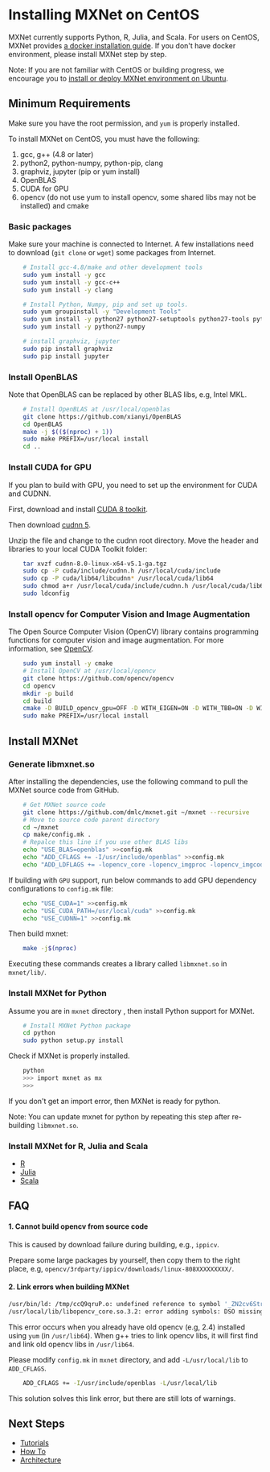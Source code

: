 # Installing MXNet on CentOS
MXNet currently supports Python, R, Julia, and Scala. For users on CentOS, MXNet provides [a docker installation guide](http://mxnet.io/get_started/docker_setup.html). If you don't have docker environment, please install MXNet step by step.

Note: If you are not familiar with CentOS or building progress, we encourage you to [install or deploy MXNet environment on Ubuntu](http://mxnet.io/get_started/ubuntu_setup.html). 

## Minimum Requirements
Make sure you have the root permission, and `yum` is properly installed.

To install MXNet on CentOS, you must have the following:

1. gcc, g++ (4.8 or later)
2. python2, python-numpy, python-pip, clang
3. graphviz, jupyter (pip or yum install)
4. OpenBLAS
5. CUDA for GPU
6. opencv (do not use yum to install opencv, some shared libs may not be installed) and cmake

### Basic packages
Make sure your machine is connected to Internet. A few installations need to download (`git clone` or `wget`) some packages from Internet.

```bash
	# Install gcc-4.8/make and other development tools
	sudo yum install -y gcc
	sudo yum install -y gcc-c++
	sudo yum install -y clang

	# Install Python, Numpy, pip and set up tools.
	sudo yum groupinstall -y "Development Tools"
	sudo yum install -y python27 python27-setuptools python27-tools python-pip
	sudo yum install -y python27-numpy 

	# install graphviz, jupyter
	sudo pip install graphviz
	sudo pip install jupyter
```
### Install OpenBLAS
Note that OpenBLAS can be replaced by other BLAS libs, e.g, Intel MKL.

```bash
	# Install OpenBLAS at /usr/local/openblas
	git clone https://github.com/xianyi/OpenBLAS
	cd OpenBLAS
	make -j $(($(nproc) + 1))
	sudo make PREFIX=/usr/local install
	cd ..
```
### Install CUDA for GPU
If you plan to build with GPU, you need to set up the environment for CUDA and CUDNN.

First, download and install [CUDA 8 toolkit](https://developer.nvidia.com/cuda-toolkit).

Then download [cudnn 5](https://developer.nvidia.com/cudnn).

Unzip the file and change to the cudnn root directory. Move the header and libraries to your local CUDA Toolkit folder:

```bash
    tar xvzf cudnn-8.0-linux-x64-v5.1-ga.tgz
    sudo cp -P cuda/include/cudnn.h /usr/local/cuda/include
    sudo cp -P cuda/lib64/libcudnn* /usr/local/cuda/lib64
    sudo chmod a+r /usr/local/cuda/include/cudnn.h /usr/local/cuda/lib64/libcudnn*
    sudo ldconfig
```
### Install opencv for Computer Vision and Image Augmentation
The Open Source Computer Vision (OpenCV) library contains programming functions for computer vision and image augmentation. For more information, see [OpenCV](https://en.wikipedia.org/wiki/OpenCV).

```bash
	sudo yum install -y cmake
	# Install OpenCV at /usr/local/opencv
	git clone https://github.com/opencv/opencv
	cd opencv
	mkdir -p build
	cd build
	cmake -D BUILD_opencv_gpu=OFF -D WITH_EIGEN=ON -D WITH_TBB=ON -D WITH_CUDA=OFF -D WITH_1394=OFF -D CMAKE_BUILD_TYPE=RELEASE -D CMAKE_INSTALL_PREFIX=/usr/local ..
	sudo make PREFIX=/usr/local install
```

## Install MXNet

### Generate libmxnet.so
After installing the dependencies, use the following command to pull the MXNet source code from GitHub.

```bash
    # Get MXNet source code
    git clone https://github.com/dmlc/mxnet.git ~/mxnet --recursive
    # Move to source code parent directory
    cd ~/mxnet
    cp make/config.mk .
    # Repalce this line if you use other BLAS libs
    echo "USE_BLAS=openblas" >>config.mk
    echo "ADD_CFLAGS += -I/usr/include/openblas" >>config.mk
    echo "ADD_LDFLAGS += -lopencv_core -lopencv_imgproc -lopencv_imgcodecs" >>config.mk
```

If building with ```GPU``` support, run below commands to add GPU dependency configurations to `config.mk` file:

```bash
    echo "USE_CUDA=1" >>config.mk
    echo "USE_CUDA_PATH=/usr/local/cuda" >>config.mk
    echo "USE_CUDNN=1" >>config.mk
```

Then build mxnet:

```bash
    make -j$(nproc)
```

Executing these commands creates a library called ```libmxnet.so``` in `mxnet/lib/`.

### Install MXNet for Python
Assume you are in `mxnet` directory , then install Python support for MXNet.

```bash
	# Install MXNet Python package
	cd python
	sudo python setup.py install
```

Check if MXNet is properly installed.

```bash
	python
	>>> import mxnet as mx
	>>> 
```
If you don't get an import error, then MXNet is ready for python.

Note: You can update mxnet for python by repeating this step after re-building `libmxnet.so`.

### Install MXNet for R, Julia and Scala

- [R](http://mxnet.io/get_started/amazonlinux_setup.html#install-the-mxnet-package-for-r)
- [Julia](http://mxnet.io/get_started/amazonlinux_setup.html#install-the-mxnet-package-for-julia)
- [Scala](http://mxnet.io/get_started/amazonlinux_setup.html#install-the-mxnet-package-for-scala)

## FAQ

#### 1. Cannot build opencv from source code

This is caused by download failure during building, e.g., `ippicv`. 

Prepare some large packages by yourself, then copy them to the right place, e.g, `opencv/3rdparty/ippicv/downloads/linux-808XXXXXXXXX/`.

#### 2. Link errors when building MXNet

```bash
/usr/bin/ld: /tmp/ccQ9qruP.o: undefined reference to symbol '_ZN2cv6String10deallocateEv'
/usr/local/lib/libopencv_core.so.3.2: error adding symbols: DSO missing from command line
```
This error occurs when you already have old opencv (e.g, 2.4) installed using `yum` (in `/usr/lib64`). When g++ tries to link opencv libs, it will first find and link old opencv libs in `/usr/lib64`.

Please modify `config.mk` in `mxnet` directory, and add `-L/usr/local/lib` to `ADD_CFLAGS`.

```bash
	ADD_CFLAGS += -I/usr/include/openblas -L/usr/local/lib
```
This solution solves this link error, but there are still lots of warnings.

## Next Steps

* [Tutorials](http://mxnet.io/tutorials/index.html)
* [How To](http://mxnet.io/how_to/index.html)
* [Architecture](http://mxnet.io/architecture/index.html)

